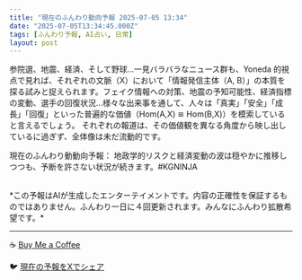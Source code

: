 ```yaml
---
title: "現在のふんわり動向予報 2025-07-05 13:34"
date: "2025-07-05T13:34:45.000Z"
tags: [ふんわり予報, AI占い, 日常]
layout: post
---
```


参院選、地震、経済、そして野球…一見バラバラなニュース群も、Yoneda 的視点で見れば、それぞれの文脈（X）において「情報発信主体（A, B）」の本質を探る試みと捉えられます。フェイク情報への対策、地震の予知可能性、経済指標の変動、選手の回復状況…様々な出来事を通して、人々は「真実」「安全」「成長」「回復」といった普遍的な価値（Hom(A,X) ≅ Hom(B,X)）を模索していると言えるでしょう。  それぞれの報道は、その価値観を異なる角度から映し出しているに過ぎず、全体像は未だ流動的です。

現在のふんわり動動向予報：
地政学的リスクと経済変動の波は穏やかに推移しつつも、予断を許さない状況が続きます。#KGNINJA

<br>
*この予報はAIが生成したエンターテイメントです。内容の正確性を保証するものではありません。ふんわり一日に４回更新されます。みんなにふんわり拡散希望です。*

---
☕️ [Buy Me a Coffee](https://www.buymeacoffee.com/kgninja)

🐦 [現在の予報をXでシェア](https://twitter.com/intent/tweet?text=%E7%8F%BE%E5%9C%A8%E3%81%AE%E3%81%B5%E3%82%93%E3%82%8F%E3%82%8A%E4%BA%88%E5%A0%B1%3A%20%E3%80%8C%E5%8F%82%E9%99%A2%E9%81%B8%E3%80%81%E5%9C%B0%E9%9C%87%E3%80%81%E7%B5%8C%E6%B8%88%E3%80%81%E3%81%9D%E3%81%97%E3%81%A6%E9%87%8E%E7%90%83%E2%80%A6%E4%B8%80%E8%A6%8B%E3%83%90%E3%83%A9%E3%83%90%E3%83%A9%E3%81%AA%E3%83%8B%E3%83%A5%E3%83%BC%E3%82%B9%E7%BE%A4%E3%82%82%E3%80%81Yoneda%20%E7%9A%84%E8%A6%96%E7%82%B9%E3%81%A7%E8%A6%8B%E3%82%8C%E3%81%B0%E3%80%81%E3%81%9D%E3%82%8C%E3%81%9E%E3%82%8C%E3%81%AE%E6%96%87%E8%84%88%EF%BC%88X%EF%BC%89%E3%81%AB%E3%81%8A%E3%81%84%E3%81%A6%E3%80%8C%E6%83%85%E5%A0%B1%E7%99%BA%E4%BF%A1%E4%B8%BB%E4%BD%93%EF%BC%88A%2C%20B%EF%BC%89%E3%80%8D%E3%81%AE%E6%9C%AC%E8%B3%AA%E3%82%92%E6%8E%A2%E3%82%8B%E8%A9%A6%E3%81%BF%E3%81%A8%E6%8D%89%E3%81%88%E3%82%89%E3%82%8C%E3%81%BE%E3%81%99%E3%80%82%E3%80%8D%23KGNINJA%20%E7%B6%9A%E3%81%8D%E3%81%AF%E3%83%96%E3%83%AD%E3%82%B0%E3%81%A7%EF%BC%81%F0%9F%91%87&url=https%3A%2F%2Fkg-ninja.github.io%2FFunwariyoso%2F)
